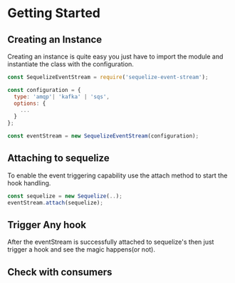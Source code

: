 # Getting Started

## Creating an Instance

Creating an instance is quite easy you just have to import the module
and instantiate the class with the configuration.

```javascript
const SequelizeEventStream = require('sequelize-event-stream');

const configuration = {
  type: 'amqp'| 'kafka' | 'sqs',
  options: {
    ...
  }
};

const eventStream = new SequelizeEventStream(configuration);
```

## Attaching to sequelize

To enable the event triggering capability use the attach method to start the hook handling.

```javascript
const sequelize = new Sequelize(..);
eventStream.attach(sequelize);
```
## Trigger Any hook

After the eventStream is successfully attached to sequelize's then just trigger a hook and see the magic happens(or not).

## Check with consumers